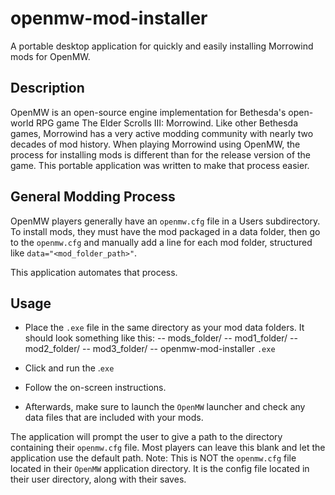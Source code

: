 # openmw-mod-installer
A portable desktop application for quickly and easily installing Morrowind mods for OpenMW.

## Description
OpenMW is an open-source engine implementation for Bethesda's open-world RPG game The Elder Scrolls III: Morrowind. 
Like other Bethesda games, Morrowind has a very active modding community with nearly two decades of mod history.
When playing Morrowind using OpenMW, the process for installing mods is different than for the release version of the game.
This portable application was written to make that process easier.

## General Modding Process
OpenMW players generally have an `openmw.cfg` file in a Users subdirectory. To install mods, they must have the mod packaged in a data folder, then go to the `openmw.cfg` and manually add a line for each mod folder, structured like `data="<mod_folder_path>"`.

This application automates that process.

## Usage
- Place the `.exe` file in the same directory as your mod data folders. It should look something like this:
  -- mods_folder/
    -- mod1_folder/
    -- mod2_folder/
    -- mod3_folder/
    -- openmw-mod-installer `.exe`
    
- Click and run the .`exe`
- Follow the on-screen instructions.
- Afterwards, make sure to launch the `OpenMW` launcher and check any data files that are included with your mods.

The application will prompt the user to give a path to the directory containing their `openmw.cfg` file. Most players can leave this blank and let the application use the default path.
Note: This is NOT the `openmw.cfg` file located in their `OpenMW` application directory. It is the config file located in their user directory, along with their saves.

